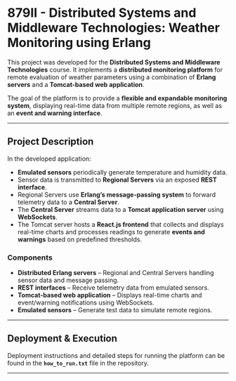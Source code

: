 # 879II - Distributed Systems and Middleware Technologies: Weather Monitoring using Erlang

This project was developed for the **Distributed Systems and Middleware Technologies** course. It implements a **distributed monitoring platform** for remote evaluation of weather parameters using a combination of **Erlang servers** and a **Tomcat-based web application**.

The goal of the platform is to provide a **flexible and expandable monitoring system**, displaying real-time data from multiple remote regions, as well as an **event and warning interface**.

---

## Project Description

In the developed application:

- **Emulated sensors** periodically generate temperature and humidity data.  
- Sensor data is transmitted to **Regional Servers** via an exposed **REST interface**.  
- Regional Servers use **Erlang’s message-passing system** to forward telemetry data to a **Central Server**.  
- The **Central Server** streams data to a **Tomcat application server** using **WebSockets**.  
- The Tomcat server hosts a **React.js frontend** that collects and displays real-time charts and processes readings to generate **events and warnings** based on predefined thresholds.

### Components
- **Distributed Erlang servers** – Regional and Central Servers handling sensor data and message passing.  
- **REST interfaces** – Receive telemetry data from emulated sensors.  
- **Tomcat-based web application** – Displays real-time charts and event/warning notifications using WebSockets.  
- **Emulated sensors** – Generate test data to simulate remote regions.
---

## Deployment & Execution

Deployment instructions and detailed steps for running the platform can be found in the **`how_to_run.txt`** file in the repository.

---
